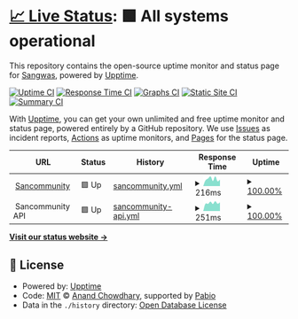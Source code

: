 # [📈 Live Status](https://Sangwas.github.io/upptime): <!--live status--> **🟩 All systems operational**

This repository contains the open-source uptime monitor and status page for [Sangwas](https://Sangwas.github.io/upptime), powered by [Upptime](https://github.com/upptime/upptime).

[![Uptime CI](https://github.com/Sangwas/upptime/workflows/Uptime%20CI/badge.svg)](https://github.com/Sangwas/upptime/actions?query=workflow%3A%22Uptime+CI%22)
[![Response Time CI](https://github.com/Sangwas/upptime/workflows/Response%20Time%20CI/badge.svg)](https://github.com/Sangwas/upptime/actions?query=workflow%3A%22Response+Time+CI%22)
[![Graphs CI](https://github.com/Sangwas/upptime/workflows/Graphs%20CI/badge.svg)](https://github.com/Sangwas/upptime/actions?query=workflow%3A%22Graphs+CI%22)
[![Static Site CI](https://github.com/Sangwas/upptime/workflows/Static%20Site%20CI/badge.svg)](https://github.com/Sangwas/upptime/actions?query=workflow%3A%22Static+Site+CI%22)
[![Summary CI](https://github.com/Sangwas/upptime/workflows/Summary%20CI/badge.svg)](https://github.com/Sangwas/upptime/actions?query=workflow%3A%22Summary+CI%22)

With [Upptime](https://upptime.js.org), you can get your own unlimited and free uptime monitor and status page, powered entirely by a GitHub repository. We use [Issues](https://github.com/Sangwas/upptime/issues) as incident reports, [Actions](https://github.com/Sangwas/upptime/actions) as uptime monitors, and [Pages](https://Sangwas.github.io/upptime) for the status page.

<!--start: status pages-->
<!-- This summary is generated by Upptime (https://github.com/upptime/upptime) -->
<!-- Do not edit this manually, your changes will be overwritten -->
<!-- prettier-ignore -->
| URL | Status | History | Response Time | Uptime |
| --- | ------ | ------- | ------------- | ------ |
| <img alt="" src="https://icons.duckduckgo.com/ip3/app.sancommunity.com.ico" height="13"> [Sancommunity](https://app.sancommunity.com) | 🟩 Up | [sancommunity.yml](https://github.com/passrecource/upptime/commits/HEAD/history/sancommunity.yml) | <details><summary><img alt="Response time graph" src="./graphs/sancommunity/response-time-week.png" height="20"> 216ms</summary><br><a href="https://Sangwas.github.io/upptime/history/sancommunity"><img alt="Response time 337" src="https://img.shields.io/endpoint?url=https%3A%2F%2Fraw.githubusercontent.com%2Fpassrecource%2Fupptime%2FHEAD%2Fapi%2Fsancommunity%2Fresponse-time.json"></a><br><a href="https://Sangwas.github.io/upptime/history/sancommunity"><img alt="24-hour response time 198" src="https://img.shields.io/endpoint?url=https%3A%2F%2Fraw.githubusercontent.com%2Fpassrecource%2Fupptime%2FHEAD%2Fapi%2Fsancommunity%2Fresponse-time-day.json"></a><br><a href="https://Sangwas.github.io/upptime/history/sancommunity"><img alt="7-day response time 216" src="https://img.shields.io/endpoint?url=https%3A%2F%2Fraw.githubusercontent.com%2Fpassrecource%2Fupptime%2FHEAD%2Fapi%2Fsancommunity%2Fresponse-time-week.json"></a><br><a href="https://Sangwas.github.io/upptime/history/sancommunity"><img alt="30-day response time 193" src="https://img.shields.io/endpoint?url=https%3A%2F%2Fraw.githubusercontent.com%2Fpassrecource%2Fupptime%2FHEAD%2Fapi%2Fsancommunity%2Fresponse-time-month.json"></a><br><a href="https://Sangwas.github.io/upptime/history/sancommunity"><img alt="1-year response time 292" src="https://img.shields.io/endpoint?url=https%3A%2F%2Fraw.githubusercontent.com%2Fpassrecource%2Fupptime%2FHEAD%2Fapi%2Fsancommunity%2Fresponse-time-year.json"></a></details> | <details><summary><a href="https://Sangwas.github.io/upptime/history/sancommunity">100.00%</a></summary><a href="https://Sangwas.github.io/upptime/history/sancommunity"><img alt="All-time uptime 99.93%" src="https://img.shields.io/endpoint?url=https%3A%2F%2Fraw.githubusercontent.com%2Fpassrecource%2Fupptime%2FHEAD%2Fapi%2Fsancommunity%2Fuptime.json"></a><br><a href="https://Sangwas.github.io/upptime/history/sancommunity"><img alt="24-hour uptime 100.00%" src="https://img.shields.io/endpoint?url=https%3A%2F%2Fraw.githubusercontent.com%2Fpassrecource%2Fupptime%2FHEAD%2Fapi%2Fsancommunity%2Fuptime-day.json"></a><br><a href="https://Sangwas.github.io/upptime/history/sancommunity"><img alt="7-day uptime 100.00%" src="https://img.shields.io/endpoint?url=https%3A%2F%2Fraw.githubusercontent.com%2Fpassrecource%2Fupptime%2FHEAD%2Fapi%2Fsancommunity%2Fuptime-week.json"></a><br><a href="https://Sangwas.github.io/upptime/history/sancommunity"><img alt="30-day uptime 100.00%" src="https://img.shields.io/endpoint?url=https%3A%2F%2Fraw.githubusercontent.com%2Fpassrecource%2Fupptime%2FHEAD%2Fapi%2Fsancommunity%2Fuptime-month.json"></a><br><a href="https://Sangwas.github.io/upptime/history/sancommunity"><img alt="1-year uptime 99.92%" src="https://img.shields.io/endpoint?url=https%3A%2F%2Fraw.githubusercontent.com%2Fpassrecource%2Fupptime%2FHEAD%2Fapi%2Fsancommunity%2Fuptime-year.json"></a></details>
| <img alt="" src="https://icons.duckduckgo.com/ip3/null.ico" height="13"> Sancommunity API | 🟩 Up | [sancommunity-api.yml](https://github.com/passrecource/upptime/commits/HEAD/history/sancommunity-api.yml) | <details><summary><img alt="Response time graph" src="./graphs/sancommunity-api/response-time-week.png" height="20"> 251ms</summary><br><a href="https://Sangwas.github.io/upptime/history/sancommunity-api"><img alt="Response time 799" src="https://img.shields.io/endpoint?url=https%3A%2F%2Fraw.githubusercontent.com%2Fpassrecource%2Fupptime%2FHEAD%2Fapi%2Fsancommunity-api%2Fresponse-time.json"></a><br><a href="https://Sangwas.github.io/upptime/history/sancommunity-api"><img alt="24-hour response time 269" src="https://img.shields.io/endpoint?url=https%3A%2F%2Fraw.githubusercontent.com%2Fpassrecource%2Fupptime%2FHEAD%2Fapi%2Fsancommunity-api%2Fresponse-time-day.json"></a><br><a href="https://Sangwas.github.io/upptime/history/sancommunity-api"><img alt="7-day response time 251" src="https://img.shields.io/endpoint?url=https%3A%2F%2Fraw.githubusercontent.com%2Fpassrecource%2Fupptime%2FHEAD%2Fapi%2Fsancommunity-api%2Fresponse-time-week.json"></a><br><a href="https://Sangwas.github.io/upptime/history/sancommunity-api"><img alt="30-day response time 243" src="https://img.shields.io/endpoint?url=https%3A%2F%2Fraw.githubusercontent.com%2Fpassrecource%2Fupptime%2FHEAD%2Fapi%2Fsancommunity-api%2Fresponse-time-month.json"></a><br><a href="https://Sangwas.github.io/upptime/history/sancommunity-api"><img alt="1-year response time 390" src="https://img.shields.io/endpoint?url=https%3A%2F%2Fraw.githubusercontent.com%2Fpassrecource%2Fupptime%2FHEAD%2Fapi%2Fsancommunity-api%2Fresponse-time-year.json"></a></details> | <details><summary><a href="https://Sangwas.github.io/upptime/history/sancommunity-api">100.00%</a></summary><a href="https://Sangwas.github.io/upptime/history/sancommunity-api"><img alt="All-time uptime 99.82%" src="https://img.shields.io/endpoint?url=https%3A%2F%2Fraw.githubusercontent.com%2Fpassrecource%2Fupptime%2FHEAD%2Fapi%2Fsancommunity-api%2Fuptime.json"></a><br><a href="https://Sangwas.github.io/upptime/history/sancommunity-api"><img alt="24-hour uptime 100.00%" src="https://img.shields.io/endpoint?url=https%3A%2F%2Fraw.githubusercontent.com%2Fpassrecource%2Fupptime%2FHEAD%2Fapi%2Fsancommunity-api%2Fuptime-day.json"></a><br><a href="https://Sangwas.github.io/upptime/history/sancommunity-api"><img alt="7-day uptime 100.00%" src="https://img.shields.io/endpoint?url=https%3A%2F%2Fraw.githubusercontent.com%2Fpassrecource%2Fupptime%2FHEAD%2Fapi%2Fsancommunity-api%2Fuptime-week.json"></a><br><a href="https://Sangwas.github.io/upptime/history/sancommunity-api"><img alt="30-day uptime 100.00%" src="https://img.shields.io/endpoint?url=https%3A%2F%2Fraw.githubusercontent.com%2Fpassrecource%2Fupptime%2FHEAD%2Fapi%2Fsancommunity-api%2Fuptime-month.json"></a><br><a href="https://Sangwas.github.io/upptime/history/sancommunity-api"><img alt="1-year uptime 99.80%" src="https://img.shields.io/endpoint?url=https%3A%2F%2Fraw.githubusercontent.com%2Fpassrecource%2Fupptime%2FHEAD%2Fapi%2Fsancommunity-api%2Fuptime-year.json"></a></details>

<!--end: status pages-->

[**Visit our status website →**](https://Sangwas.github.io/upptime)

## 📄 License

- Powered by: [Upptime](https://github.com/upptime/upptime)
- Code: [MIT](./LICENSE) © [Anand Chowdhary](https://anandchowdhary.com), supported by [Pabio](https://pabio.com)
- Data in the `./history` directory: [Open Database License](https://opendatacommons.org/licenses/odbl/1-0/)
